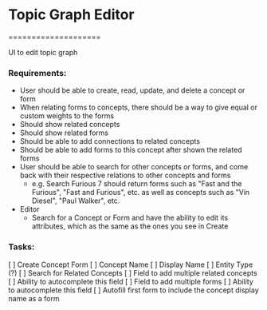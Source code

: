 # Topic Graph Editor
====================

UI to edit topic graph

### Requirements:

* User should be able to create, read, update, and delete a concept or form
* When relating forms to concepts, there should be a way to give equal or custom weights to the forms
* Should show related concepts
* Should show related forms
* Should be able to add connections to related concepts
* Should be able to add forms to this concept after shown the related forms
* User should be able to search for other concepts or forms, and come back with their respective relations to other concepts and forms
    * e.g. Search Furious 7 should return forms such as "Fast and the Furious", "Fast and Furious", etc. as well as concepts such as "Vin Diesel", "Paul Walker", etc.
* Editor
    * Search for a Concept or Form and have the ability to edit its attributes, which as the same as the ones you see in Create

### Tasks:
[ ] Create Concept Form
    [ ] Concept Name
    [ ] Display Name
    [ ] Entity Type (?)
    [ ] Search for Related Concepts
    [ ] Field to add multiple related concepts
        [ ] Ability to autocomplete this field
    [ ] Field to add multiple forms
        [ ] Ability to autocomplete this field
        [ ] Autofill first form to include the concept display name as a form

